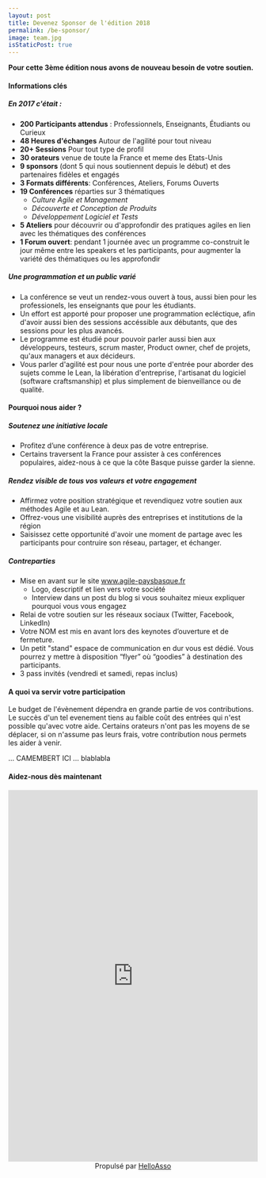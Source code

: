 ```yaml
---
layout: post
title: Devenez Sponsor de l'édition 2018
permalink: /be-sponsor/
image: team.jpg
isStaticPost: true
---
```

__Pour cette 3ème édition nous avons de nouveau besoin de votre soutien.__
#### Informations clés
##### En 2017 c'était :
- __200 Participants attendus__ : Professionnels, Enseignants, &Eacute;tudiants ou Curieux
- __48 Heures d'échanges__ Autour de l'agilité pour tout niveau
- __20+ Sessions__ Pour tout type de profil
- __30 orateurs__ venue de toute la France et meme des Etats-Unis
- __9 sponsors__ (dont 5 qui nous soutiennent depuis le début) et des partenaires fidèles et engagés
- __3 Formats différents__: Conférences, Ateliers, Forums Ouverts
- __19 Conférences__ réparties sur 3 thématiques 
    - _Culture Agile et Management_
    - _Découverte et Conception de Produits_
    - _Développement Logiciel et Tests_
- __5 Ateliers__ pour découvrir ou d'approfondir des pratiques agiles en lien avec les thématiques des conférences
- __1 Forum ouvert__:  pendant 1 journée avec un programme co-construit le jour même entre les speakers et les participants, pour augmenter la variété des thématiques ou les approfondir

##### Une programmation et un public varié
- La conférence se veut un rendez-vous ouvert à tous, aussi bien pour les professionels, les enseignants que pour les étudiants.
- Un effort est apporté pour proposer une programmation ecléctique, afin d'avoir aussi bien des sessions accéssible aux débutants, que des sessions pour les plus avancés.
- Le programme est étudié pour pouvoir parler aussi bien aux développeurs, testeurs, scrum master, Product owner, chef de projets, qu'aux managers et aux décideurs.
- Vous parler d'agilité est pour nous une porte d'entrée pour aborder des sujets comme le Lean, la libération d'entreprise, l'artisanat du logiciel (software craftsmanship) et plus simplement de bienveillance ou de qualité.

#### Pourquoi nous aider ?
##### Soutenez une initiative locale
- Profitez d’une conférence à deux pas de votre entreprise.
- Certains traversent la France pour assister à ces conférences populaires, aidez-nous à ce que la côte Basque puisse garder la sienne.

##### Rendez visible de tous vos valeurs et votre engagement
- Affirmez votre position stratégique et revendiquez votre soutien aux méthodes Agile et au Lean.
- Offrez-vous une visibilité auprès des entreprises et institutions de la région
- Saisissez cette opportunité d'avoir une moment de partage avec les participants pour contruire son réseau, partager, et échanger.

##### Contreparties
- Mise en avant sur le site www.agile-paysbasque.fr
    - Logo, descriptif et lien vers votre société
    - Interview dans un post du blog si vous souhaitez mieux expliquer pourquoi vous vous engagez
- Relai de votre soutien sur les réseaux sociaux (Twitter, Facebook, LinkedIn)
- Votre NOM est mis en avant lors des keynotes d’ouverture et de fermeture.
- Un petit "stand" espace de communication en dur vous est dédié.
  Vous pourrez y mettre à disposition “flyer” où “goodies” à destination des participants.
- 3 pass invités (vendredi et samedi, repas inclus)

#### A quoi va servir votre participation
Le budget de l'évènement dépendra en grande partie de vos contributions.
Le succès d'un tel evenement tiens au faible coût des entrées qui n'est possible qu'avec votre aide.
Certains orateurs n'ont pas les moyens de se déplacer, si on n'assume pas leurs frais, votre contribution nous permets les aider à venir.

... CAMEMBERT ICI ...
blablabla

#### Aidez-nous dès maintenant 
<iframe id="haWidget" allowtransparency="true" src="https://www.helloasso.com/associations/agile-cote-basque/collectes/agile-pays-basque-2018-sponsoring/widget" style="width:100%;height:750px;border:none;" onload="window.scroll(0, this.offsetTop)"></iframe>
<div style="width:100%;text-align:center;">Propulsé par <a href="https://www.helloasso.com" rel="nofollow">HelloAsso</a></div>